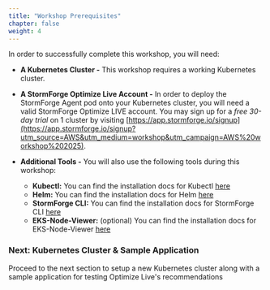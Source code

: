 ```yaml
---
title: "Workshop Prerequisites"
chapter: false
weight: 4 
---
```


In order to successfully complete this workshop, you will need:

- **A Kubernetes Cluster -** This workshop requires a working Kubernetes cluster.

- **A StormForge Optimize Live Account -** In order to deploy the StormForge Agent pod onto your Kubernetes cluster, you will need a valid StormForge Optimize LIVE account. You may sign up for a *free 30-day trial* on 1 cluster by visiting [https://app.stormforge.io/signup](https://app.stormforge.io/signup?utm_source=AWS&utm_medium=workshop&utm_campaign=AWS%20workshop%202025).

- **Additional Tools -** You will also use the following tools during this workshop:
    - **Kubectl:** You can find the installation docs for Kubectl [here](https://kubernetes.io/docs/tasks/tools/)
    - **Helm:** You can find the installation docs for Helm [here](https://helm.sh/docs/intro/install/)
    - **StormForge CLI:** You can find the installation docs for StormForge CLI [here](https://docs.stormforge.io/stormforge-cli/)
    - **EKS-Node-Viewer:** (optional) You can find the installation docs for EKS-Node-Viewer [here](https://github.com/awslabs/eks-node-viewer)


### Next: Kubernetes Cluster & Sample Application 
Proceed to the next section to setup a new Kubernetes cluster along with a sample application for testing Optimize Live's recommendations

